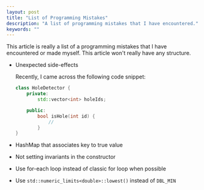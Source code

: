 ```yaml
---
layout: post
title: "List of Programming Mistakes"
description: "A list of programming mistakes that I have encountered."
keywords: ""
---
```


This article is really a list of a programming mistakes that I have encountered or made myself. This article won't really have any structure.

- Unexpected side-effects

    Recently, I came across the following code snippet:

    ```C++
    class HoleDetector {
        private:
            std::vector<int> holeIds;

        public:
            bool isHole(int id) {
                //
            }
    }

    ```

- HashMap that associates key to true value
- Not setting invariants in the constructor
- Use for-each loop instead of classic for loop when possible
- Use `std::numeric_limits<double>::lowest()` instead of `DBL_MIN`
